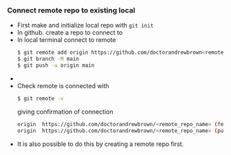 
### Connect remote repo to existing local
* First make and initialize local repo with ```git init```
* In github. create a repo to connect to
* In local terminal connect to remote
  ```bash
  $ git remote add origin https://github.com/doctorandrewbrown<remote_repo_name>
  $ git branch -M main
  $ git push -u origin main
  ```
*
* Check remote is connected with
  ```bash
  $ git remote -v
  ```
  giving confirmation of connection
  ```bash
  origin  https://github.com/doctorandrewbrown/<remote_repo_name> (fetch)
  origin  https://github.com/doctorandrewbrown/<remote_repo_name> (push)
  ```
* It is also possible to do this by creating a remote repo first.
